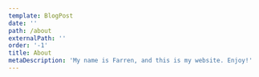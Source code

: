 ```yaml
---
template: BlogPost
date: ''
path: /about
externalPath: ''
order: '-1'
title: About
metaDescription: 'My name is Farren, and this is my website. Enjoy!'
---
```


